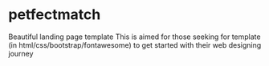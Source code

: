 # petfectmatch
Beautiful landing page template 
This is aimed for those seeking for template (in html/css/bootstrap/fontawesome) to get started with their web designing journey 
